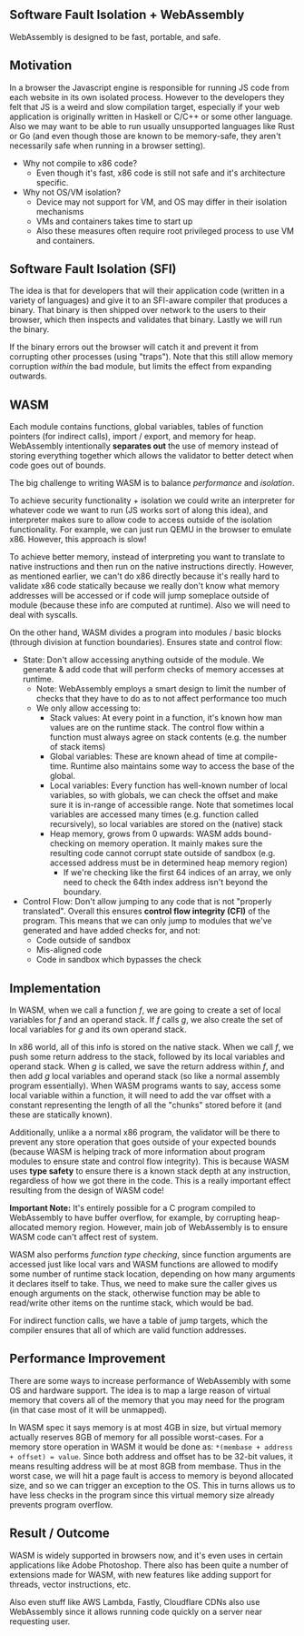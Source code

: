 ## Software Fault Isolation + WebAssembly

WebAssembly is designed to be fast, portable, and safe.

## Motivation
In a browser the Javascript engine is responsible for running JS code from each website in its own isolated process. However to the developers they felt that JS is a weird and slow compilation target, especially if your web application is originally written in Haskell or C/C++ or some other language. Also we may want to be able to run usually unsupported languages like Rust or Go (and even though those are known to be memory-safe, they aren't necessarily safe when running in a browser setting).

- Why not compile to x86 code?
  -  Even though it's fast, x86 code is still not safe and it's architecture specific.
- Why not OS/VM isolation?
  - Device may not support for VM, and OS may differ in their isolation mechanisms
  - VMs and containers takes time to start up
  - Also these measures often require root privileged process to use VM and containers.

## Software Fault Isolation (SFI)

The idea is that for developers that will their application code (written in a variety of languages) and give it to an SFI-aware compiler that produces a binary. That binary is then shipped over network to the users to their browser, which then inspects and validates that binary. Lastly we will run the binary.

If the binary errors out the browser will catch it and prevent it from corrupting other processes (using "traps"). Note that this still allow memory corruption *within* the bad module, but limits the effect from expanding outwards.

## WASM

Each module contains functions, global variables, tables of function pointers (for indirect calls), import / export, and memory for heap. WebAssembly intentionally **separates out** the use of memory instead of storing everything together which allows the validator to better detect when code goes out of bounds.

The big challenge to writing WASM is to balance *performance* and *isolation*. 

To achieve security functionality + isolation we could write an interpreter for whatever code we want to run (JS works sort of along this idea), and interpreter makes sure to allow code to access outside of the isolation functionality. For example, we can just run QEMU in the browser to emulate x86. However, this approach is slow! 

To achieve better memory, instead of interpreting you want to translate to native instructions and then run on the native instructions directly. However, as mentioned earlier, we can't do x86 directly because it's really hard to validate x86 code statically because we really don't know what memory addresses will be accessed or if code will jump someplace outside of module (because these info are computed at runtime). Also we will need to deal with syscalls.

On the other hand, WASM divides a program into modules / basic blocks (through division at function boundaries). Ensures state and control flow:
 - State: Don't allow accessing anything outside of the module. We generate & add code that will perform checks of memory accesses at runtime. 
   - Note: WebAssembly employs a smart design to limit the number of checks that they have to do as to not affect performance too much 
   - We only allow accessing to:
     - Stack values: At every point in a function, it's known how man values are on the runtime stack. The control flow within a function must always agree on stack contents (e.g. the number of stack items)
     - Global variables: These are known ahead of time at compile-time. Runtime also maintains some way to access the base of the global.
     - Local variables: Every function has well-known number of local variables, so with globals, we can check the offset and make sure it is in-range of accessible range. Note that sometimes local variables are accessed many times (e.g. function called recursively), so local variables are stored on the (native) stack
     - Heap memory, grows from 0 upwards: WASM adds bound-checking on memory operation. It mainly makes sure the resulting code cannot corrupt state outside of sandbox (e.g. accessed address must be in determined heap memory region)
       - If we're checking like the first 64 indices of an array, we only need to check the 64th index address isn't beyond the boundary.
 - Control Flow: Don't allow jumping to any code that is not "properly translated". Overall this ensures **control flow integrity (CFI)** of the program. This means that we can only jump to modules that we've generated and have added checks for, and not:
   - Code outside of sandbox
   - Mis-aligned code
   - Code in sandbox which bypasses the check


## Implementation

In WASM, when we call a function *f*, we are going to create a set of local variables for *f* and an operand stack. If *f* calls *g*, we also create the set of local variables for *g* and its own operand stack.

In x86 world, all of this info is stored on the native stack. When we call *f*, we push some return address to the stack, followed by its local variables and operand stack. When *g* is called, we save the return address within *f*, and then add *g* local variables and operand stack (so like a normal assembly program essentially). When WASM programs wants to say, access some local variable within a function, it will need to add the var offset with a constant representing the length of all the "chunks" stored before it (and these are statically known). 

Additionally, unlike a a normal x86 program, the validator will be there to prevent any store operation that goes outside of your expected bounds (because WASM is helping track of more information about program modules to ensure state and control flow integrity). This is because WASM uses **type safety** to ensure there is a known stack depth at any instruction, regardless of how we got there in the code. This is a really important effect resulting from the design of WASM code!

**Important Note:** It's entirely possible for a C program compiled to WebAssembly to have buffer overflow, for example, by corrupting heap-allocated memory region. However, main job of WebAssembly is to ensure WASM code can't affect rest of system.

WASM also performs *function type checking*, since  function arguments are accessed just like local vars and WASM functions are allowed to modify some number of runtime stack location, depending on how many arguments it declares itself to take. Thus, we need to make sure the caller gives us enough arguments on the stack, otherwise function may be able to read/write other items on the runtime stack, which would be bad.

For indirect function calls, we have a table of jump targets, which the compiler ensures that all of which are valid function addresses.

## Performance Improvement

There are some ways to increase performance of WebAssembly with some OS and hardware support. The idea is to map a large reason of virtual memory that covers all of the memory that you may need for the program (in that case most of it will be unmapped). 

In WASM spec it says memory is at most 4GB in size, but virtual memory actually reserves 8GB of memory for all possible worst-cases. For a memory store operation in WASM it would be done as: `*(membase + address + offset) = value`. Since both address and offset has to be 32-bit values, it means resulting address will be at most 8GB from membase. Thus in the worst case, we will hit a page fault is access to memory is beyond allocated size, and so we can trigger an exception to the OS. This in turns allows us to have less checks in the program since this virtual memory size already prevents program overflow.

## Result / Outcome

WASM is widely supported in browsers now, and it's even uses in certain applications like Adobe Photoshop. There also has been quite a number of extensions made for WASM, with new features like adding support for threads, vector instructions, etc.


Also even stuff like AWS Lambda, Fastly, Cloudflare CDNs also use WebAssembly since it allows running code quickly on a server near requesting user.